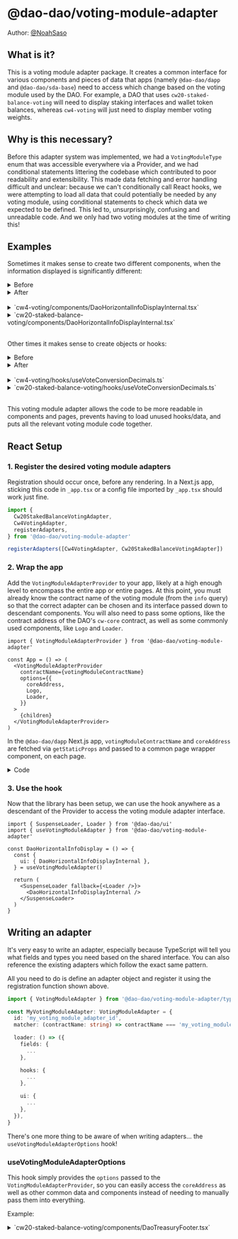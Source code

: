 # @dao-dao/voting-module-adapter

Author: [@NoahSaso](https://github.com/NoahSaso)

## What is it?

This is a voting module adapter package. It creates a common interface for
various components and pieces of data that apps (namely `@dao-dao/dapp` and
`@dao-dao/sda-base`) need to access which change based on the voting module used
by the DAO. For example, a DAO that uses `cw20-staked-balance-voting` will need
to display staking interfaces and wallet token balances, whereas `cw4-voting`
will just need to display member voting weights.

## Why is this necessary?

Before this adapter system was implemented, we had a `VotingModuleType` enum
that was accessible everywhere via a Provider, and we had conditional statements
littering the codebase which contributed to poor readability and extensibility.
This made data fetching and error handling difficult and unclear: because we
can't conditionally call React hooks, we were attempting to load all data that
could potentially be needed by any voting module, using conditional statements
to check which data we expected to be defined. This led to, unsurprisingly,
confusing and unreadable code. And we only had two voting modules at the time of
writing this!

## Examples

Sometimes it makes sense to create two different components, when the
information displayed is significantly different:

<details>
<summary>Before</summary>

```typescriptreact
const DaoHorizontalInfoDisplay = () => (
  <SuspenseLoader fallback={<FallbackDisplay />}>
    <DaoHorizontalInfoDisplayInternal />
  </SuspenseLoader>
)

const DaoHorizontalInfoDisplayInternal: FC = () => {
  const { t } = useTranslation()
  const { coreAddress, votingModuleType } = useDAOInfoContext()
  const { governanceTokenInfo } = useGovernanceTokenInfo(coreAddress)
  const { totalVotingWeight, cw4VotingMembers } = useVotingModule(coreAddress, {
    fetchCw4VotingMembers: votingModuleType === VotingModuleType.Cw4Voting,
  })
  const { proposalCount } = useProposalModule(coreAddress, {
    fetchProposalCount: true,
  })

  if (totalVotingWeight === undefined || proposalCount === undefined) {
    throw new Error(t('error.loadingData'))
  }

  const stakedPercent =
    votingModuleType === VotingModuleType.Cw20StakedBalanceVoting &&
    totalVotingWeight !== undefined &&
    governanceTokenInfo &&
    Number(governanceTokenInfo.total_supply) > 0
      ? formatPercentOf100(
          (totalVotingWeight / Number(governanceTokenInfo.total_supply)) * 100
        )
      : undefined

  return (
    <HorizontalInfo>
      <HorizontalInfoSection>
        <UsersIcon className="inline w-4" />
        {votingModuleType === VotingModuleType.Cw4Voting && cw4VotingMembers ? (
          `${cw4VotingMembers.length} member${
            cw4VotingMembers.length !== 1 ? 's' : ''
          }`
        ) : votingModuleType === VotingModuleType.Cw20StakedBalanceVoting &&
          governanceTokenInfo ? (
          <>
            {t('info.amountTotalSupply', {
              amount: convertMicroDenomToDenomWithDecimals(
                governanceTokenInfo.total_supply,
                governanceTokenInfo.decimals
              ).toLocaleString(undefined, {
                maximumFractionDigits: governanceTokenInfo.decimals,
              }),
              tokenSymbol: governanceTokenInfo.symbol,
            })}
          </>
        ) : null}
      </HorizontalInfoSection>
      {votingModuleType === VotingModuleType.Cw20StakedBalanceVoting &&
        governanceTokenInfo &&
        stakedPercent !== undefined && (
          <HorizontalInfoSection>
            <LibraryIcon className="inline w-4" />
            {t('info.percentStaked', {
              percent: stakedPercent,
              tokenSymbol: governanceTokenInfo.symbol,
            })}
          </HorizontalInfoSection>
        )}
      <HorizontalInfoSection>
        <Pencil className="inline" fill="currentColor" />
        {t('info.proposalsCreated', { count: proposalCount })}
      </HorizontalInfoSection>
    </HorizontalInfo>
  )
}
```

</details>

<details>
<summary>After</summary>

```typescriptreact
const DaoHorizontalInfoDisplay = () => {
  const {
    ui: { DaoHorizontalInfoDisplayInternal },
  } = useVotingModuleAdapter()

  return (
    <SuspenseLoader fallback={<FallbackDisplay />}>
      <DaoHorizontalInfoDisplayInternal />
    </SuspenseLoader>
  )
}
```

</details>
<br/>

<details>
<summary>`cw4-voting/components/DaoHorizontalInfoDisplayInternal.tsx`</summary>

```typescriptreact
const DaoHorizontalInfoDisplayInternal = () => {
  const { t } = useTranslation()
  const { coreAddress } = useVotingModuleAdapterOptions()
  const { totalVotingWeight, cw4VotingMembers } = useVotingModule(coreAddress, {
    fetchCw4VotingMembers: true,
  })
  const { proposalCount } = useProposalModule(coreAddress, {
    fetchProposalCount: true,
  })

  if (
    totalVotingWeight === undefined ||
    proposalCount === undefined ||
    !cw4VotingMembers
  ) {
    throw new Error(t('error.loadingData'))
  }

  return (
    <HorizontalInfo>
      <HorizontalInfoSection>
        <UsersIcon className="inline w-4" />
        {t('info.numMembers', { count: cw4VotingMembers.length })}
      </HorizontalInfoSection>
      <HorizontalInfoSection>
        <Pencil className="inline" fill="currentColor" />
        {t('info.proposalsCreated', { count: proposalCount })}
      </HorizontalInfoSection>
    </HorizontalInfo>
  )
}
```

</details>

<details>
<summary>`cw20-staked-balance-voting/components/DaoHorizontalInfoDisplayInternal.tsx`</summary>

```typescriptreact
const DaoHorizontalInfoDisplayInternal = () => {
  const { t } = useTranslation()
  const { coreAddress } = useVotingModuleAdapterOptions()
  const { governanceTokenInfo } = useGovernanceTokenInfo(coreAddress)
  const { totalVotingWeight } = useVotingModule(coreAddress)
  const { proposalCount } = useProposalModule(coreAddress, {
    fetchProposalCount: true,
  })

  if (
    !governanceTokenInfo ||
    totalVotingWeight === undefined ||
    proposalCount === undefined
  ) {
    throw new Error(t('error.loadingData'))
  }

  const totalGovernanceTokenSupply = Number(governanceTokenInfo.total_supply)

  return (
    <HorizontalInfo>
      <HorizontalInfoSection>
        <UsersIcon className="inline w-4" />
        {t('info.amountTotalSupply', {
          amount: convertMicroDenomToDenomWithDecimals(
            governanceTokenInfo.total_supply,
            governanceTokenInfo.decimals
          ).toLocaleString(undefined, {
            maximumFractionDigits: governanceTokenInfo.decimals,
          }),
          tokenSymbol: governanceTokenInfo.symbol,
        })}
      </HorizontalInfoSection>
      {totalGovernanceTokenSupply > 0 && (
        <HorizontalInfoSection>
          <LibraryIcon className="inline w-4" />
          {t('info.percentStaked', {
            percent: formatPercentOf100(
              (totalVotingWeight / totalGovernanceTokenSupply) * 100
            ),
            tokenSymbol: governanceTokenInfo.symbol,
          })}
        </HorizontalInfoSection>
      )}
      <HorizontalInfoSection>
        <Pencil className="inline" fill="currentColor" />
        {t('info.proposalsCreated', { count: proposalCount })}
      </HorizontalInfoSection>
    </HorizontalInfo>
  )
}
```

</details>
<br/>

Other times it makes sense to create objects or hooks:

<details>
<summary>Before</summary>

```typescript
const { coreAddress, votingModuleType } = useDAOInfoContext()
const { governanceTokenInfo } = useGovernanceTokenInfo(coreAddress)

const voteConversionDecimals = useMemo(
  () =>
    votingModuleType === VotingModuleType.Cw4Voting
      ? 0
      : votingModuleType === VotingModuleType.Cw20StakedBalanceVoting &&
        governanceTokenInfo
      ? governanceTokenInfo.decimals
      : undefined,
  [votingModuleType, governanceTokenInfo]
)
```

</details>

<details>
<summary>After</summary>

```typescript
const {
  hooks: { useVoteConversionDecimals },
} = useVotingModuleAdapter()

const voteConversionDecimals = useVoteConversionDecimals()
```

</details>
<br/>

<details>
<summary>`cw4-voting/hooks/useVoteConversionDecimals.ts`</summary>

```typescript
const useVoteConversionDecimals = () => 0
```

</details>

<details>
<summary>`cw20-staked-balance-voting/hooks/useVoteConversionDecimals.ts`</summary>

```typescript
const useVoteConversionDecimals = () => {
  const { t } = useTranslation()
  const { coreAddress } = useVotingModuleAdapterOptions()
  const { governanceTokenInfo } = useGovernanceTokenInfo(coreAddress)
  if (!governanceTokenInfo) {
    throw new Error(t('error.loadingData'))
  }

  return governanceTokenInfo.decimals
}
```

</details>
<br/>

This voting module adapter allows the code to be more readable in components and
pages, prevents having to load unused hooks/data, and puts all the relevant
voting module code together.

## React Setup

### **1. Register the desired voting module adapters**

Registration should occur once, before any rendering. In a Next.js app, sticking
this code in `_app.tsx` or a config file imported by `_app.tsx` should work just fine.

```typescript
import {
  Cw20StakedBalanceVotingAdapter,
  Cw4VotingAdapter,
  registerAdapters,
} from '@dao-dao/voting-module-adapter'

registerAdapters([Cw4VotingAdapter, Cw20StakedBalanceVotingAdapter])
```

### **2. Wrap the app**

Add the `VotingModuleAdapterProvider` to your app, likely at a high enough level
to encompass the entire app or entire pages. At this point, you must already
know the contract name of the voting module (from the `info` query) so that the
correct adapter can be chosen and its interface passed down to descendant
components. You will also need to pass some options, like the contract address
of the DAO's `cw-core` contract, as well as some commonly used components, like
`Logo` and `Loader`.

```typescriptreact
import { VotingModuleAdapterProvider } from '@dao-dao/voting-module-adapter'

const App = () => (
  <VotingModuleAdapterProvider
    contractName={votingModuleContractName}
    options={{
      coreAddress,
      Logo,
      Loader,
    }}
  >
    {children}
  </VotingModuleAdapterProvider>
)
```

In the `@dao-dao/dapp` Next.js app, `votingModuleContractName` and `coreAddress`
are fetched via `getStaticProps` and passed to a common page wrapper component,
on each page.

<details>
<summary>Code</summary>

```typescript
const coreAddress = context.params.address as string

const cwClient = await cosmWasmClientRouter.connect(CHAIN_RPC_ENDPOINT)
const coreClient = new CwCoreQueryClient(cwClient, coreAddress)

const votingModuleAddress = await coreClient.votingModule()
const votingModuleContractName = (
  await cwClient.queryContractSmart(votingModuleAddress, {
    info: {},
  })
).info.contract
```

</details>

### **3. Use the hook**

Now that the library has been setup, we can use the hook anywhere as a
descendant of the Provider to access the voting module adapter interface.

```typescriptreact
import { SuspenseLoader, Loader } from '@dao-dao/ui'
import { useVotingModuleAdapter } from '@dao-dao/voting-module-adapter'

const DaoHorizontalInfoDisplay = () => {
  const {
    ui: { DaoHorizontalInfoDisplayInternal },
  } = useVotingModuleAdapter()

  return (
    <SuspenseLoader fallback={<Loader />}>
      <DaoHorizontalInfoDisplayInternal />
    </SuspenseLoader>
  )
}
```

## Writing an adapter

It's very easy to write an adapter, especially because TypeScript will tell you
what fields and types you need based on the shared interface. You can also
reference the existing adapters which follow the exact same pattern.

All you need to do is define an adapter object and register it using the
registration function shown above.

```typescript
import { VotingModuleAdapter } from '@dao-dao/voting-module-adapter/types'

const MyVotingModuleAdapter: VotingModuleAdapter = {
  id: 'my_voting_module_adapter_id',
  matcher: (contractName: string) => contractName === 'my_voting_module',

  loader: () => ({
    fields: {
      ...
    },

    hooks: {
      ...
    },

    ui: {
      ...
    },
  }),
}
```

There's one more thing to be aware of when writing adapters... the
`useVotingModuleAdapterOptions` hook!

### **useVotingModuleAdapterOptions**

This hook simply provides the `options` passed to the
`VotingModuleAdapterProvider`, so you can easily access the `coreAddress` as
well as other common data and components instead of needing to manually pass
them into everything.

Example:

<details>
<summary>`cw20-staked-balance-voting/components/DaoTreasuryFooter.tsx`</summary>

```typescriptreact
import { useVotingModuleAdapterOptions } from '@dao-dao/voting-module-adapter/react/context'

const DaoTreasuryFooter = () => {
  const { t } = useTranslation()
  // Hook used to access `coreAddress` instead of expecting it as a prop.
  const { coreAddress } = useVotingModuleAdapterOptions()

  const addToken = useAddToken()
  const { governanceTokenAddress } = useGovernanceTokenInfo(coreAddress)
  if (!governanceTokenAddress) {
    throw new Error(t('error.loadingData'))
  }

  return addToken ? (
    <Button
      onClick={() => addToken(governanceTokenAddress)}
    >
      {t('button.addToKeplr')}
    </Button>
  ) : null
}
```

</details>
